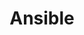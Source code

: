 ---
title: "Ansible"
weight: 6
description: >
  Agentless configuration maanagement
categories: [devops]
tags: [ConfigurationManagement]
---